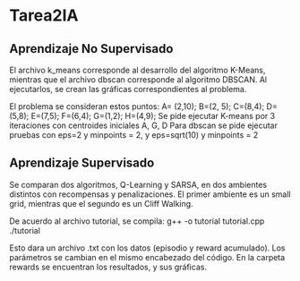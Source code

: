 # Tarea2IA

## Aprendizaje No Supervisado
El archivo k_means corresponde al desarrollo del algoritmo K-Means, mientras que el archivo dbscan corresponde al algoritmo DBSCAN.
Al ejecutarlos, se crean las gráficas correspondientes al problema.

El problema se consideran estos puntos: A= (2,10); B=(2, 5); C=(8,4); D=(5,8); E=(7,5); F=(6,4); G=(1,2); H=(4,9);
Se pide ejecutar K-means por 3 iteraciones con centroides iniciales A, G, D
Para dbscan se pide ejecutar pruebas con eps=2 y minpoints = 2, y eps=sqrt(10) y minpoints = 2

## Aprendizaje Supervisado
Se comparan dos algoritmos, Q-Learning y SARSA, en dos ambientes distintos con recompensas y penalizaciones. El primer ambiente es un small grid, mientras que el segundo es un Cliff Walking.

De acuerdo al archivo tutorial, se compila:
g++ -o tutorial tutorial.cpp
./tutorial

Esto dara un archivo .txt con los datos (episodio y reward acumulado). Los parámetros se cambian en el mismo encabezado del código. En la carpeta rewards se encuentran los resultados, y sus gráficas.
